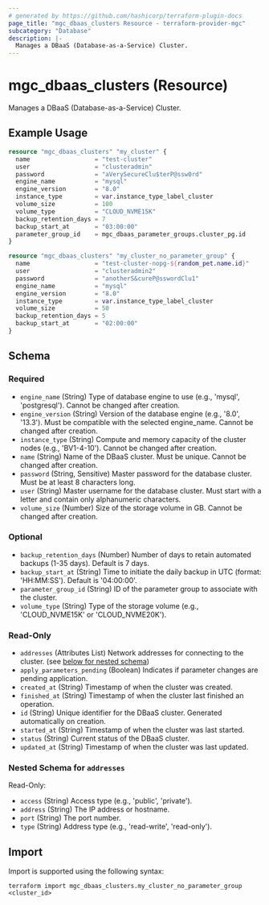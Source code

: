 ```yaml
---
# generated by https://github.com/hashicorp/terraform-plugin-docs
page_title: "mgc_dbaas_clusters Resource - terraform-provider-mgc"
subcategory: "Database"
description: |-
  Manages a DBaaS (Database-as-a-Service) Cluster.
---
```


# mgc_dbaas_clusters (Resource)

Manages a DBaaS (Database-as-a-Service) Cluster.

## Example Usage

```terraform
resource "mgc_dbaas_clusters" "my_cluster" {
  name                  = "test-cluster"
  user                  = "clusteradmin"
  password              = "aVerySecureClu$terP@ssw0rd"
  engine_name           = "mysql"
  engine_version        = "8.0"
  instance_type         = var.instance_type_label_cluster
  volume_size           = 100
  volume_type           = "CLOUD_NVME15K"
  backup_retention_days = 7
  backup_start_at       = "03:00:00"
  parameter_group_id    = mgc_dbaas_parameter_groups.cluster_pg.id
}

resource "mgc_dbaas_clusters" "my_cluster_no_parameter_group" {
  name                  = "test-cluster-nopg-${random_pet.name.id}"
  user                  = "clusteradmin2"
  password              = "anotherS&cureP@sswordClu1"
  engine_name           = "mysql"
  engine_version        = "8.0"
  instance_type         = var.instance_type_label_cluster
  volume_size           = 50
  backup_retention_days = 5
  backup_start_at       = "02:00:00"
}
```

<!-- schema generated by tfplugindocs -->
## Schema

### Required

- `engine_name` (String) Type of database engine to use (e.g., 'mysql', 'postgresql'). Cannot be changed after creation.
- `engine_version` (String) Version of the database engine (e.g., '8.0', '13.3'). Must be compatible with the selected engine_name. Cannot be changed after creation.
- `instance_type` (String) Compute and memory capacity of the cluster nodes (e.g., 'BV1-4-10'). Cannot be changed after creation.
- `name` (String) Name of the DBaaS cluster. Must be unique. Cannot be changed after creation.
- `password` (String, Sensitive) Master password for the database cluster. Must be at least 8 characters long.
- `user` (String) Master username for the database cluster. Must start with a letter and contain only alphanumeric characters.
- `volume_size` (Number) Size of the storage volume in GB. Cannot be changed after creation.

### Optional

- `backup_retention_days` (Number) Number of days to retain automated backups (1-35 days). Default is 7 days.
- `backup_start_at` (String) Time to initiate the daily backup in UTC (format: 'HH:MM:SS'). Default is '04:00:00'.
- `parameter_group_id` (String) ID of the parameter group to associate with the cluster.
- `volume_type` (String) Type of the storage volume (e.g., 'CLOUD_NVME15K' or 'CLOUD_NVME20K').

### Read-Only

- `addresses` (Attributes List) Network addresses for connecting to the cluster. (see [below for nested schema](#nestedatt--addresses))
- `apply_parameters_pending` (Boolean) Indicates if parameter changes are pending application.
- `created_at` (String) Timestamp of when the cluster was created.
- `finished_at` (String) Timestamp of when the cluster last finished an operation.
- `id` (String) Unique identifier for the DBaaS cluster. Generated automatically on creation.
- `started_at` (String) Timestamp of when the cluster was last started.
- `status` (String) Current status of the DBaaS cluster.
- `updated_at` (String) Timestamp of when the cluster was last updated.

<a id="nestedatt--addresses"></a>
### Nested Schema for `addresses`

Read-Only:

- `access` (String) Access type (e.g., 'public', 'private').
- `address` (String) The IP address or hostname.
- `port` (String) The port number.
- `type` (String) Address type (e.g., 'read-write', 'read-only').

## Import

Import is supported using the following syntax:

```shell
terraform import mgc_dbaas_clusters.my_cluster_no_parameter_group <cluster_id>
```
